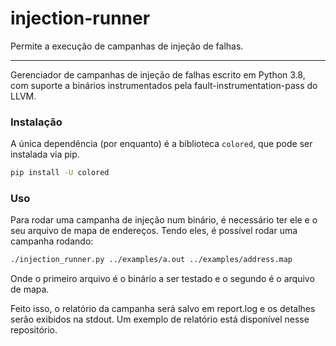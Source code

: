 # injection-runner

Permite a execução de campanhas de injeção de falhas.

---

Gerenciador de campanhas de injeção de falhas escrito em Python 3.8, com suporte a binários instrumentados pela fault-instrumentation-pass do LLVM.

### Instalação

A única dependência (por enquanto) é a biblioteca `colored`, que pode ser instalada via pip.
```bash
pip install -U colored
```

### Uso

Para rodar uma campanha de injeção num binário, é necessário ter ele e o seu arquivo de mapa de endereços. Tendo eles, é possível rodar uma campanha rodando:

```bash
./injection_runner.py ../examples/a.out ../examples/address.map
```
Onde o primeiro arquivo é o binário a ser testado e o segundo é o arquivo de mapa.

Feito isso, o relatório da campanha será salvo em report.log e os detalhes serão exibidos na stdout. Um exemplo de relatório está disponível nesse repositório.
